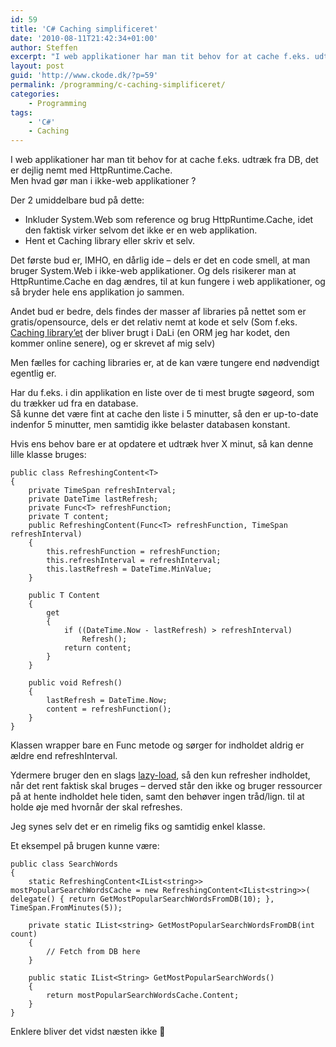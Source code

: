 ```yaml
---
id: 59
title: 'C# Caching simplificeret'
date: '2010-08-11T21:42:34+01:00'
author: Steffen
excerpt: "I web applikationer har man tit behov for at cache f.eks. udtræk fra DB, det er dejlig nemt med HttpRuntime.Cache.\r\nMen hvad gør man i ikke-web applikationer ?"
layout: post
guid: 'http://www.ckode.dk/?p=59'
permalink: /programming/c-caching-simplificeret/
categories:
    - Programming
tags:
    - 'C#'
    - Caching
---
```


I web applikationer har man tit behov for at cache f.eks. udtræk fra DB, det er dejlig nemt med HttpRuntime.Cache.  
Men hvad gør man i ikke-web applikationer ?

Der 2 umiddelbare bud på dette:

- Inkluder System.Web som reference og brug HttpRuntime.Cache, idet den faktisk virker selvom det ikke er en web applikation.
- Hent et Caching library eller skriv et selv.

Det første bud er, IMHO, en dårlig ide – dels er det en code smell, at man bruger System.Web i ikke-web applikationer. Og dels risikerer man at HttpRuntime.Cache en dag ændres, til at kun fungere i web applikationer, og så bryder hele ens applikation jo sammen.

Andet bud er bedre, dels findes der masser af libraries på nettet som er gratis/opensource, dels er det relativ nemt at kode et selv (Som f.eks. [Caching library’et](http://www.ckode.dk/downloads/net-cache-library) der bliver brugt i DaLi (en ORM jeg har kodet, den kommer online senere), og er skrevet af mig selv)

Men fælles for caching libraries er, at de kan være tungere end nødvendigt egentlig er.

Har du f.eks. i din applikation en liste over de ti mest brugte søgeord, som du trækker ud fra en database.  
Så kunne det være fint at cache den liste i 5 minutter, så den er up-to-date indenfor 5 minutter, men samtidig ikke belaster databasen konstant.

Hvis ens behov bare er at opdatere et udtræk hver X minut, så kan denne lille klasse bruges:

```
public class RefreshingContent<T>
{
    private TimeSpan refreshInterval;
    private DateTime lastRefresh;
    private Func<T> refreshFunction;
    private T content;
    public RefreshingContent(Func<T> refreshFunction, TimeSpan refreshInterval)
    {
        this.refreshFunction = refreshFunction;
        this.refreshInterval = refreshInterval;
        this.lastRefresh = DateTime.MinValue;
    }

    public T Content
    {
        get
        {
            if ((DateTime.Now - lastRefresh) > refreshInterval)
                Refresh();
            return content;
        }
    }

    public void Refresh()
    {
        lastRefresh = DateTime.Now;
        content = refreshFunction();
    }
}
```

Klassen wrapper bare en Func<t> metode og sørger for indholdet aldrig er ældre end refreshInterval.</t>

Ydermere bruger den en slags [lazy-load](http://en.wikipedia.org/wiki/Lazy_load), så den kun refresher indholdet, når det rent faktisk skal bruges – derved står den ikke og bruger ressourcer på at hente indholdet hele tiden, samt den behøver ingen tråd/lign. til at holde øje med hvornår der skal refreshes.

Jeg synes selv det er en rimelig fiks og samtidig enkel klasse.

Et eksempel på brugen kunne være:

```
public class SearchWords
{
    static RefreshingContent<IList<string>> mostPopularSearchWordsCache = new RefreshingContent<IList<string>>(
delegate() { return GetMostPopularSearchWordsFromDB(10); },
TimeSpan.FromMinutes(5));

    private static IList<string> GetMostPopularSearchWordsFromDB(int count)
    {
        // Fetch from DB here
    }

    public static IList<String> GetMostPopularSearchWords()
    {
        return mostPopularSearchWordsCache.Content;
    }
}
```

Enklere bliver det vidst næsten ikke 🙂